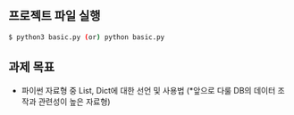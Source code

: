 ## 프로젝트 파일 실행

```bash
$ python3 basic.py (or) python basic.py
```

## 과제 목표

- 파이썬 자료형 중 List, Dict에 대한 선언 및 사용법 (\*앞으로 다룰 DB의 데이터 조작과 관련성이 높은 자료형)
